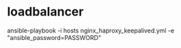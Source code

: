 # loadbalancer
ansible-playbook -i hosts nginx_haproxy_keepalived.yml -e "ansible_password=PASSWORD"
